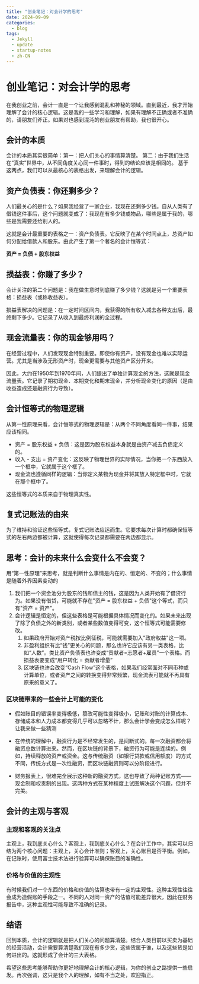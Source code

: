 ```yaml
---
title: "创业笔记：对会计学的思考"
date: 2024-09-09
categories:
  - blog
tags:
  - Jekyll
  - update
  - startup-notes
  - zh-CN
---
```


# 创业笔记：对会计学的思考

在我创业之前，会计一直是一个让我感到混乱和神秘的领域。直到最近，我才开始理解了会计的核心逻辑。这是我的一些学习和理解，如果有理解不正确或者不准确的，请朋友们斧正。如果对也感到混沌的创业朋友有帮助，我也很开心。

## 会计的本质

会计的本质其实很简单：第一：把人们关心的事情算清楚。
第二：由于我们生活在“真实”世界中，从不同角度关心同一件事时，得到的结论应该是相同的。
基于这两点，我们可以从最核心的表格出发，来理解会计的逻辑。

## 资产负债表：你还剩多少？

人们最关心的是什么？如果我经营了一家企业，我现在还剩多少钱。自从人类有了借钱这件事后，这个问题就变成了：我现在有多少钱或物品，哪些是属于我的，哪些是我需要还给别人的。

这就是会计最重要的表格之一：资产负债表。它反映了在某个时间点上，总资产如何分配给借款人和股东。由此产生了第一个著名的会计恒等式：

**资产 = 负债 + 股东权益**

## 损益表：你赚了多少？

会计关注的第二个问题是：我在做生意时到底赚了多少钱？这就是另一个重要表格：损益表（或称收益表）。

损益表解决的问题是：在一定时间区间内，我获得的所有收入减去各种支出后，最终剩下多少。它记录了从收入到最终利润的全过程。

## 现金流量表：你的现金够用吗？

在经营过程中，人们发现现金特别重要。即使你有资产，没有现金也难以实际运营。尤其是当涉及无形资产时，现金更需要与其他资产区分开来。

因此，大约在1950年到1970年间，人们提出了单独计算现金的方法，这就是现金流量表。它记录了期初现金、本期变化和期末现金，并分析现金变化的原因（是由收益造成还是融资行为导致）。

## 会计恒等式的物理逻辑

从第一性原理来看，会计恒等式的物理逻辑是：从两个不同角度看同一件事，结果应该相同。

- 资产 = 股东权益 + 负债：这是因为股东权益本身就是由资产减去负债定义的。
- 收入 - 支出 = 资产变化：这反映了物理世界的实际情况，当你把一个东西放入一个框中，它就属于这个框了。
- 现金流也遵循同样的逻辑：当你定义某物为现金并将其放入特定框中时，它就在那个框中了。

这些恒等式的本质来自于物理真实性。

## 复式记账法的由来

为了维持和验证这些恒等式，复式记账法应运而生。它要求每次计算时都确保恒等式的左右两边都被计算，这就使得每次记录都需要在两边都显示。

## 思考：会计的未来什么会变什么不会变？

用“第一性原理”来思考，就是判断什么事情是内在的、恒定的、不变的；什么事情是随着外界因素变动的


1. 我们把一个资金池分为股东的钱和债主的钱，这是因为人类开始有了借贷行为。如果没有借贷，可能就不存在"资产 = 股东权益 + 负债"这个等式，而只有"资产 = 资产"。
2. 会计逻辑是恒定的，但这些表格是可能根据具体情况而变化的。如果未来出现了除了负债之外的新类别，或者某些数值变得可变，这个恒等式可能需要修改。
	1. 如果政府开始对资产税按比例征税，可能就需要加入"政府权益"这一项。
	2. 非盈利组织有比“钱”更关心的问题，那么也许它应该有另一类表格，比如“人数”。类比资产负债表也许变成“贡献者=志愿者+雇员”一个表格。而损益表要变成“用户转化 = 贡献者增量”
	3. 区块链也许会改变“Cash Flow”这个表格，如果我们经常面对不同币种或计算单位，或者资产之间的转换变得非常频繁，现金流表可能就不再具有原来的意义了。

### 区块链带来的一些会计上可能的变化

- 假如账目的错误率变得极低，篡改可能性变得极小，记账和对账的计算成本、存储成本和人力成本都变得几乎可以忽略不计，那么会计学会变成怎么样呢？让我来做一些猜测

- 在传统的理解中，融资行为是不经常发生的，是间断式的。每一次融资都会将融资总数计算进来。然而，在区块链的背景下，融资行为可能是连续的。例如，持续释放的资产或资金。这与传统融资（如银行贷款或信用额度）的方式不同，传统方式是一次性融资，而区块链融资则可以分阶段进行。

- 财务报表上，很难完全展示这种新的融资方式，这也导致了两种记账方式——现金制和权责制的出现。这两种方式在某种程度上试图解决这个问题，但并不完美。
## 会计的主观与客观

### 主观和客观的关注点
主观上，我到底关心什么？客观上，我到底关心什么？在会计工作中，其实可以归结为两个核心问题：主观上，关心会计准则；客观上，关心账目是否平衡。例如，在记账时，使用富士技术法进行验算可以确保账目的准确性。

### 价格与价值的主观性
有时候我们对一个东西的价格和价值的估算也带有一定的主观性。这种主观性往往会成为造假账的手段之一。不同的人对同一资产的估值可能差异很大，因此在财务报告中，这种主观性可能导致不准确的记录。


## 结语

回到本质，会计的逻辑就是把人们关心的问题算清楚。结合人类目前以买卖为基础的经营活动，会计需要算清楚我们现在有多少货，这些货属于谁，以及这些货是如何进出的。这就形成了会计的三大表格。

希望这些思考能够帮助你更好地理解会计的核心逻辑，为你的创业之路提供一些启发。再次强调，这只是我个人的理解，如有不当之处，欢迎指正。
